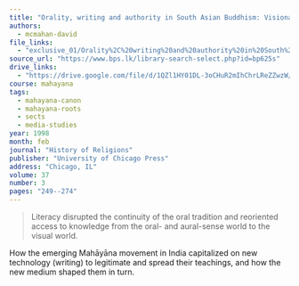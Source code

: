 ```yaml
---
title: "Orality, writing and authority in South Asian Buddhism: Visionary Literature and the Struggle for Legitimacy in the Mahāyāna"
authors:
  - mcmahan-david
file_links:
  - "exclusive_01/Orality%2C%20writing%20and%20authority%20in%20South%20Asian%20Buddhism_%20Visionary%20Literature%20and%20the%20Struggle%20for%20Legitimacy%20in%20the%20Mah%C4%81y%C4%81na%20-%20David%20McMahan.pdf"
source_url: "https://www.bps.lk/library-search-select.php?id=bp625s"
drive_links:
  - "https://drive.google.com/file/d/1QZl1HY01DL-3oCHuR2mIhChrLReZZwzW/view?usp=drivesdk"
course: mahayana
tags:
  - mahayana-canon
  - mahayana-roots
  - sects
  - media-studies
year: 1998
month: feb
journal: "History of Religions"
publisher: "University of Chicago Press"
address: "Chicago, IL"
volume: 37
number: 3
pages: "249--274"
---
```


> Literacy disrupted the continuity of the oral tradition and reoriented access to knowledge from the oral- and aural-sense world to the visual world.

How the emerging Mahāyāna movement in India capitalized on new technology (writing) to legitimate and spread their teachings, and how the new medium shaped them in turn.
